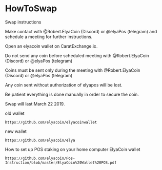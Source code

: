 # HowToSwap
Swap instructions

Make contact with @Robert.ElyaCoin (Discord) or @elyaPos (telegram)  and schedule a meeting for further instructions.

Open an elyacoin wallet on CaratExchange.io.

Do not send any coin before scheduled meeting with @Robert.ElyaCoin (Discord) or @elyaPos (telegram)

Coins must be sent only during the meeting with @Robert.ElyaCoin (Discord) or @elyaPos (telegram)

Any coin sent without authorization of elyapos will be lost.

Be patient everything is done manually in order to secure the coin.

Swap will last  March 22 2019.

old wallet
```
https://github.com/elyacoin/elyacoinwallet
```

new wallet
```
https://github.com/elyacoin/elya
```

How to set up POS staking on your home computer ElyaCoin wallet
```
https://github.com/elyacoin/Pos-Instruction/blob/master/ElyaCoin%20Wallet%20POS.pdf
```

